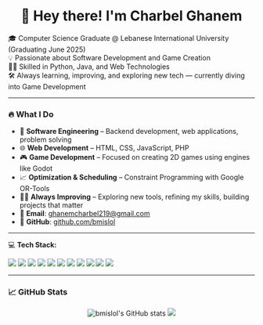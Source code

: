 <h1 align="center">👋 Hey there! I'm Charbel Ghanem</h1>

🎓 Computer Science Graduate @ Lebanese International University (Graduating June 2025)  
💡 Passionate about Software Development and Game Creation  
👨‍💻 Skilled in Python, Java, and Web Technologies  
🛠️ Always learning, improving, and exploring new tech — currently diving into Game Development

---

### 🔥 What I Do

- 🧠 **Software Engineering** – Backend development, web applications, problem solving  
- 🌐 **Web Development** – HTML, CSS, JavaScript, PHP  
- 🎮 **Game Development** – Focused on creating 2D games using engines like Godot  
- 📈 **Optimization & Scheduling** – Constraint Programming with Google OR-Tools  
- 🧑‍💻 **Always Improving** – Exploring new tools, refining my skills, building projects that matter  
- 📧 **Email**: ghanemcharbel219@gmail.com  
- 🧠 **GitHub**: [github.com/bmislol](https://github.com/bmislol)

---

💻 **Tech Stack:**

<p align="left">
  <img src="https://img.shields.io/badge/Java-007396?style=for-the-badge&logo=java&logoColor=white"/>
  <img src="https://img.shields.io/badge/Python-3776AB?style=for-the-badge&logo=python&logoColor=white"/>
  <img src="https://img.shields.io/badge/PHP-777BB4?style=for-the-badge&logo=php&logoColor=white"/>
  <img src="https://img.shields.io/badge/HTML5-E34F26?style=for-the-badge&logo=html5&logoColor=white"/>
  <img src="https://img.shields.io/badge/CSS3-1572B6?style=for-the-badge&logo=css3&logoColor=white"/>
  <img src="https://img.shields.io/badge/JavaScript-F7DF1E?style=for-the-badge&logo=javascript&logoColor=black"/>
  <img src="https://img.shields.io/badge/MySQL-4479A1?style=for-the-badge&logo=mysql&logoColor=white"/>
  <img src="https://img.shields.io/badge/Flask-000000?style=for-the-badge&logo=flask&logoColor=white"/>
  <img src="https://img.shields.io/badge/Google%20OR--Tools-4285F4?style=for-the-badge&logo=google&logoColor=white"/>
  <img src="https://img.shields.io/badge/Git-F05032?style=for-the-badge&logo=git&logoColor=white"/>
  <img src="https://img.shields.io/badge/VS%20Code-007ACC?style=for-the-badge&logo=visual-studio-code&logoColor=white"/>
</p>

---

### 📈 GitHub Stats
<p align="center">
  <img src="https://github-readme-stats.vercel.app/api?username=bmislol&show_icons=true&theme=radical" alt="bmislol's GitHub stats"/>
  <img src="https://github-readme-stats.vercel.app/api/top-langs/?username=bmislol&layout=compact&theme=radical"/>
</p>
